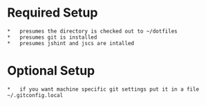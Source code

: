 # Required Setup
	* 	presumes the directory is checked out to ~/dotfiles
	*	presumes git is installed
	* 	presumes jshint and jscs are intalled 
# Optional Setup
	*   if you want machine specific git settings put it in a file ~/.gitconfig.local	
